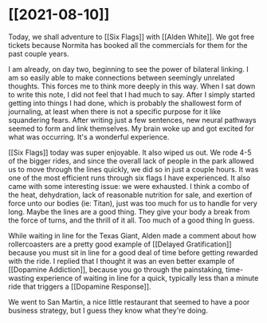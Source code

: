 # [[2021-08-10]]

Today, we shall adventure to [[Six Flags]] with [[Alden White]]. We got free tickets because Normita has booked all the commercials for them for the past couple years.

I am already, on day two, beginning to see the power of bilateral linking. I am so easily able to make connections between seemingly unrelated thoughts. This forces me to think more deeply in this way. When I sat down to write this note, I did not feel that I had much to say. After I simply started getting into things I had done, which is probably the shallowest form of journaling, at least when there is not a specific purpose for it like squandering fears. After writing just a few sentences, new neural pathways seemed to form and link themselves. My brain woke up and got excited for what was occurring. It's a wonderful experience.



[[Six Flags]] today was super enjoyable. It also wiped us out. We rode 4-5 of the bigger rides, and since the overall lack of people in the park allowed us to move through the lines quickly, we did so in just a couple hours. It was one of the most efficient runs through six flags I have experienced. It also came with some interesting issue: we were exhausted. I think a combo of the heat, dehydration, lack of reasonable nutrition for sale, and exertion of force unto our bodies (ie: Titan), just was too much for us to handle for very long. Maybe the lines are a good thing. They give your body a break from the force of turns, and the thrill of it all. Too much of a good thing In guess.

While waiting in line for the Texas Giant, Alden made a comment about how rollercoasters are a pretty good example of [[Delayed Gratification]] because you must sit in line for a good deal of time before getting rewarded with the ride. I replied that I thought it was an even better example of [[Dopamine Addiction]], because you go through the painstaking, time-wasting experience of waiting in line for a quick, typically less than a minute ride that triggers a [[Dopamine Response]].

We went to San Martin, a nice little restaurant that seemed to have a poor business strategy, but I guess they know what they're doing.

